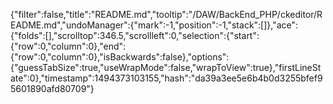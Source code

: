 {"filter":false,"title":"README.md","tooltip":"/DAW/BackEnd_PHP/ckeditor/README.md","undoManager":{"mark":-1,"position":-1,"stack":[]},"ace":{"folds":[],"scrolltop":346.5,"scrollleft":0,"selection":{"start":{"row":0,"column":0},"end":{"row":0,"column":0},"isBackwards":false},"options":{"guessTabSize":true,"useWrapMode":false,"wrapToView":true},"firstLineState":0},"timestamp":1494373103155,"hash":"da39a3ee5e6b4b0d3255bfef95601890afd80709"}